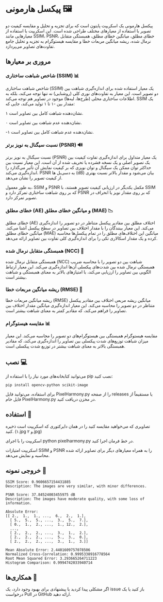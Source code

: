 # پیکسل هارمونی 🖼️
پیکسل هارمونی یک اسکریپت پایتون است که برای تجزیه و تحلیل و مقایسه کیفیت دو تصویر با استفاده از معیارهای مختلف طراحی شده است. این اسکریپت با استفاده از معیارهایی مانند SSIM، PSNR، خطای مطلق، میانگین خطای مطلق، همبستگی متقابل نرمال شده، ریشه میانگین مربعات خطا و مقایسه هیستوگرام به تجزیه و تحلیل جامع تفاوت‌های تصاویر می‌پردازد.

## مروری بر معیارها
### شاخص شباهت ساختاری (SSIM) 📊
شاخص شباهت ساختاری (SSIM) یک معیار استفاده شده برای اندازه‌گیری شباهت بین دو تصویر است. این معیار به تفاوت‌های نوری کلی (روشنایی) نه تنها توجه می‌کند، بلکه به اطلاعات ساختاری محلی (طرح‌ها، لبه‌ها) موجود در تصاویر هم توجه می‌کند. SSIM یک مقدار بین -۱ تا ۱ تولید می‌کند، جایی که:

۱ نشان‌دهنده شباهت کامل بین تصاویر است.

۰ نشان‌دهنده عدم شباهت بین تصاویر است.

-۱ نشان‌دهنده عدم شباهت کامل بین تصاویر است.

### نسبت سیگنال به نویز برتر (PSNR) 🔊
نسبت سیگنال به نویز برتر (PSNR) یک معیار متداول برای اندازه‌گیری تفاوت کیفیت بین یک تصویر اصلی و یک نسخه فشرده یا تحریف شده از آن است. این معیار نسبت بین حداکثر توان ممکن یک سیگنال و توان نویزی که بر کیفیت نمایش آن تأثیر می‌گذارد را اندازه‌گیری می‌کند. PSNR به دسی‌بل ها (dB) بیان می‌شود و مقدار بالاتر نسبت بهتری از کیفیت تصویر را نشان می‌دهد.

به طور معمول، SSIM و PSNR مکمل یکدیگر در ارزیابی کیفیت تصویر هستند، با SSIM که بر روی شباهت ساختاری تمرکز دارد و PSNR که بر روی مقدار نویز یا انحراف در تصویر تمرکز دارد.

### خطای مطلق (AE) و میانگین خطای مطلق (MAE) 📉
خطای مطلق (AE) اختلاف مطلق بین مقادیر پیکسل متناظر در دو تصویر را اندازه‌گیری می‌کند. این معیار بینندگان را با مقدار اختلاف بین تصاویر در سطح پیکسل آشنا می‌کند. میانگین خطای مطلق (MAE) میانگین این اختلاف‌های مطلق را در تمام پیکسل‌ها محاسبه کرده و یک مقدار اسکالاری تکی را برای اندازه‌گیری کلی تفاوت بین تصاویر ارائه می‌دهد.

### همبستگی متقابل نرمال شده (NCC) 🔄
همبستگی متقابل نرمال شده (NCC) شباهت بین دو تصویر را با محاسبه ضریب همبستگی نرمال شده بین شدت‌های پیکسلی آن‌ها اندازه‌گیری می‌کند. این معیار ارتباط الگویی بین تصاویر را ارزیابی می‌کند، با امتیازهای بالاتر به معنای همبستگی و شباهت بیشتر است.

### ریشه میانگین مربعات خطا (RMSE) 📏
ریشه میانگین مربعات خطا (RMSE) میانگین ریشه مربعی اختلاف بین مقادیر پیکسل متناظر در دو تصویر را محاسبه می‌کند. این معیار اندازه‌گیری میانگین مقدار اختلاف بین تصاویر را فراهم می‌کند، که مقادیر کمتر به معنای شباهت بیشتر است.

### مقایسه هیستوگرام 📊
مقایسه هیستوگرام همبستگی بین هیستوگرام‌های دو تصویر را محاسبه می‌کند. این معیار میزان شباهت توزیع‌های شدت پیکسلی بین تصاویر را اندازه‌گیری می‌کند، که مقادیر همبستگی بالاتر به معنای شباهت بیشتر در توزیع شدت پیکسلی است.

## نصب 💻
می‌توانید کتابخانه‌های مورد نیاز را با استفاده از pip نصب کنید:
```
pip install opencv-python scikit-image
```
برای استفاده، می‌توانید فایل PixelHarmony.py را از صفحه releases یا مستقیماً از فایل خام PixelHarmony.py در مخزن دریافت کنید.

## استفاده 🚀
تصاویری که می‌خواهید مقایسه کنید را در همان دایرکتوری که اسکریپت است ذخیره کنید. (۱.jpg و ۲.jpg)

اسکریپت را با اجرای python pixelharmony.py در خط فرمان اجرا کنید.

اسکریپت امتیازات SSIM و PSNR را به همراه معیارهای دیگر برای تصاویر ارائه شده محاسبه و نمایش می‌دهد.

## خروجی نمونه 📝
```
SSIM Score: 0.9606657154431885
Description: The images are very similar, with minor differences.

PSNR Score: 37.84524003455975 dB
Description: The images have moderate quality, with some loss of information.

Absolute Error:
[[ 2.,  1.,  1., ...,  6.,  2.,  1.],
  [ 5.,  5.,  5., ...,  3.,  5.,  7.],
  [ 0.,  1.,  2., ...,  1., 12.,  2.],
  ...,
  [ 2.,  2.,  2., ...,  3.,  1.,  2.],
  [ 2.,  2.,  2., ...,  5.,  3.,  0.],
  [ 2.,  2.,  2., ...,  3.,  1.,  3.]]

Mean Absolute Error: 2.4401609757078506
Normalized Cross-Correlation: 0.9995338916778564
Root Mean Squared Error: 3.293665264711223
Histogram Comparison: 0.9994742033940714
```

## همکاری‌ها 🤝
اگر مشکلی پیدا کردید یا پیشنهادی برای بهبود وجود دارد، یک issue باز کنید یا یک درخواست Pull در GitHub ارائه دهید.
